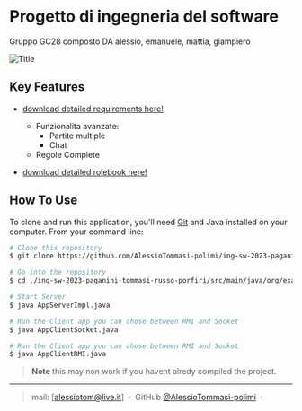 # Progetto di ingegneria del software
Gruppo GC28 composto DA alessio, emanuele, mattia, giampiero



![Title](https://user-images.githubusercontent.com/126590912/237023835-855ab60b-0444-4b1a-87fa-f940cd771a04.png)

## Key Features



* [download detailed requirements here!](https://github.com/AlessioTommasi-polimi/ing-sw-2023-paganini-tommasi-russo-porfiri/blob/main/documentation/requirements.pdf)

  - Funzionalita avanzate:
    * Partite multiple
    * Chat
  - Regole Complete

* [download detailed rolebook here!](https://github.com/AlessioTommasi-polimi/ing-sw-2023-paganini-tommasi-russo-porfiri/blob/main/documentation/MyShelfie_Rulebook_ITA.pdf)

## How To Use

To clone and run this application, you'll need [Git](https://git-scm.com) and Java installed on your computer.
From your command line:

```bash
# Clone this repository
$ git clone https://github.com/AlessioTommasi-polimi/ing-sw-2023-paganini-tommasi-russo-porfiri.git

# Go into the repository
$ cd ./ing-sw-2023-paganini-tommasi-russo-porfiri/src/main/java/org/example

# Start Server
$ java AppServerImpl.java

# Run the Client app you can chose between RMI and Socket
$ java AppClientSocket.java

# Run the Client app you can chose between RMI and Socket
$ java AppClientRMI.java

```

> **Note**
> this may non work if you havent alredy compiled the project.


---

> mail: [alessiotom@live.it] &nbsp;&middot;&nbsp;
> GitHub [@AlessioTommasi-polimi](https://github.com/AlessioTommasi-polimi) &nbsp;&middot;&nbsp;
